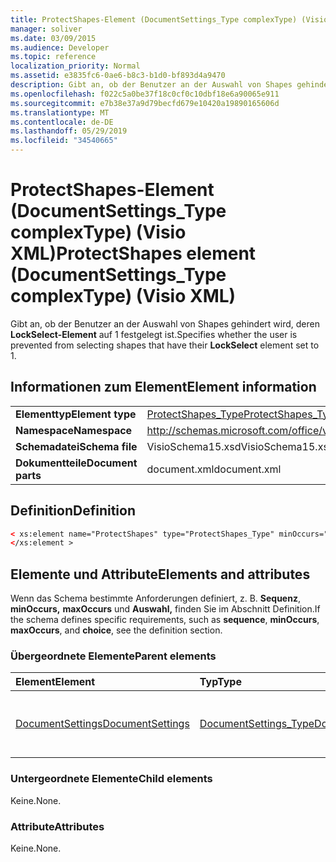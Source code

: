 ```yaml
---
title: ProtectShapes-Element (DocumentSettings_Type complexType) (Visio XML)
manager: soliver
ms.date: 03/09/2015
ms.audience: Developer
ms.topic: reference
localization_priority: Normal
ms.assetid: e3835fc6-0ae6-b8c3-b1d0-bf893d4a9470
description: Gibt an, ob der Benutzer an der Auswahl von Shapes gehindert wird, deren LockSelect-Element auf 1 festgelegt ist.
ms.openlocfilehash: f022c5a0be37f18c0cf0c10dbf18e6a90065e911
ms.sourcegitcommit: e7b38e37a9d79becfd679e10420a19890165606d
ms.translationtype: MT
ms.contentlocale: de-DE
ms.lasthandoff: 05/29/2019
ms.locfileid: "34540665"
---
```

# <a name="protectshapes-element-documentsettings_type-complextype-visio-xml"></a><span data-ttu-id="85c90-103">ProtectShapes-Element (DocumentSettings_Type complexType) (Visio XML)</span><span class="sxs-lookup"><span data-stu-id="85c90-103">ProtectShapes element (DocumentSettings_Type complexType) (Visio XML)</span></span>

<span data-ttu-id="85c90-104">Gibt an, ob der Benutzer an der Auswahl von Shapes gehindert wird, deren **LockSelect-Element** auf 1 festgelegt ist.</span><span class="sxs-lookup"><span data-stu-id="85c90-104">Specifies whether the user is prevented from selecting shapes that have their **LockSelect** element set to 1.</span></span> 
  
## <a name="element-information"></a><span data-ttu-id="85c90-105">Informationen zum Element</span><span class="sxs-lookup"><span data-stu-id="85c90-105">Element information</span></span>

|||
|:-----|:-----|
|<span data-ttu-id="85c90-106">**Elementtyp**</span><span class="sxs-lookup"><span data-stu-id="85c90-106">**Element type**</span></span> <br/> |[<span data-ttu-id="85c90-107">ProtectShapes_Type</span><span class="sxs-lookup"><span data-stu-id="85c90-107">ProtectShapes_Type</span></span>](protectshapes_type-complextypevisio-xml.md) <br/> |
|<span data-ttu-id="85c90-108">**Namespace**</span><span class="sxs-lookup"><span data-stu-id="85c90-108">**Namespace**</span></span> <br/> |http://schemas.microsoft.com/office/visio/2012/main  <br/> |
|<span data-ttu-id="85c90-109">**Schemadatei**</span><span class="sxs-lookup"><span data-stu-id="85c90-109">**Schema file**</span></span> <br/> |<span data-ttu-id="85c90-110">VisioSchema15.xsd</span><span class="sxs-lookup"><span data-stu-id="85c90-110">VisioSchema15.xsd</span></span>  <br/> |
|<span data-ttu-id="85c90-111">**Dokumentteile**</span><span class="sxs-lookup"><span data-stu-id="85c90-111">**Document parts**</span></span> <br/> |<span data-ttu-id="85c90-112">document.xml</span><span class="sxs-lookup"><span data-stu-id="85c90-112">document.xml</span></span>  <br/> |
   
## <a name="definition"></a><span data-ttu-id="85c90-113">Definition</span><span class="sxs-lookup"><span data-stu-id="85c90-113">Definition</span></span>

```XML
< xs:element name="ProtectShapes" type="ProtectShapes_Type" minOccurs="0" maxOccurs="1" >
</xs:element >
```

## <a name="elements-and-attributes"></a><span data-ttu-id="85c90-114">Elemente und Attribute</span><span class="sxs-lookup"><span data-stu-id="85c90-114">Elements and attributes</span></span>

<span data-ttu-id="85c90-115">Wenn das Schema bestimmte Anforderungen definiert, z. B. **Sequenz**, **minOccurs,** **maxOccurs** und **Auswahl,** finden Sie im Abschnitt Definition.</span><span class="sxs-lookup"><span data-stu-id="85c90-115">If the schema defines specific requirements, such as **sequence**, **minOccurs**, **maxOccurs**, and **choice**, see the definition section.</span></span> 
  
### <a name="parent-elements"></a><span data-ttu-id="85c90-116">Übergeordnete Elemente</span><span class="sxs-lookup"><span data-stu-id="85c90-116">Parent elements</span></span>

|<span data-ttu-id="85c90-117">**Element**</span><span class="sxs-lookup"><span data-stu-id="85c90-117">**Element**</span></span>|<span data-ttu-id="85c90-118">**Typ**</span><span class="sxs-lookup"><span data-stu-id="85c90-118">**Type**</span></span>|<span data-ttu-id="85c90-119">**Beschreibung**</span><span class="sxs-lookup"><span data-stu-id="85c90-119">**Description**</span></span>|
|:-----|:-----|:-----|
|[<span data-ttu-id="85c90-120">DocumentSettings</span><span class="sxs-lookup"><span data-stu-id="85c90-120">DocumentSettings</span></span>](documentsettings-element-visiodocument_type-complextypevisio-xml.md) <br/> |[<span data-ttu-id="85c90-121">DocumentSettings_Type</span><span class="sxs-lookup"><span data-stu-id="85c90-121">DocumentSettings_Type</span></span>](documentsettings_type-complextypevisio-xml.md) <br/> |<span data-ttu-id="85c90-122">Enthält Elemente, die Dokumenteinstellungen angeben.</span><span class="sxs-lookup"><span data-stu-id="85c90-122">Contains elements that specify document settings.</span></span>  <br/> |
   
### <a name="child-elements"></a><span data-ttu-id="85c90-123">Untergeordnete Elemente</span><span class="sxs-lookup"><span data-stu-id="85c90-123">Child elements</span></span>

<span data-ttu-id="85c90-124">Keine.</span><span class="sxs-lookup"><span data-stu-id="85c90-124">None.</span></span>
  
### <a name="attributes"></a><span data-ttu-id="85c90-125">Attribute</span><span class="sxs-lookup"><span data-stu-id="85c90-125">Attributes</span></span>

<span data-ttu-id="85c90-126">Keine.</span><span class="sxs-lookup"><span data-stu-id="85c90-126">None.</span></span>
  

